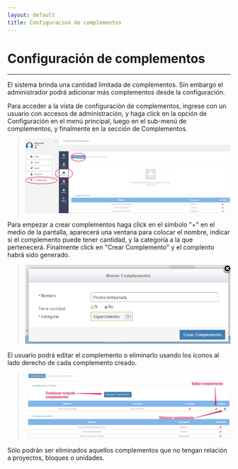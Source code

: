 ```yaml
---
layout: default
title: Configuracion de complementos
---
```


# Configuración de complementos
---------------------------------------
  
  El sistema brinda una cantidad limitada de complementos. Sin embargo el administrador podrá adicionar más complementos desde la configuración.

  Para acceder a la vista de configuración de complementos, ingrese con un usuario con accesos de administración, y haga click en la opción de Configuración en el menú principal, luego en el sub-menú de complementos, y finalmente en la sección de Complementos.

  >![Complementos](/images/configcomplementos.png)

  Para empezar a crear complementos haga click en el símbolo "+" en el medio de la pantalla, aparecerá una ventana para colocar el nombre, indicar si el complemento puede tener cantidad, y la categoría a la que pertenecerá. Finalmente click en "Crear Complemento" y el complento habrá sido generado.

  >![Complementos](/images/creacomplemento.png)

  El usuario podrá editar el complemento o eliminarlo usando los íconos al lado derecho de cada complemento creado.

  >![Complementos](/images/editarcomplemento.png)  

  Sólo podrán ser eliminados aquellos complementos que no tengan relación a proyectos, bloques o unidades.